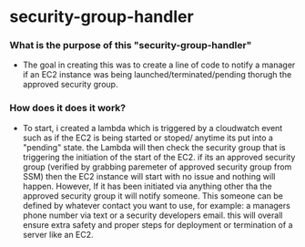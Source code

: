 # security-group-handler

### What is the purpose of this "security-group-handler"
- The goal in creating this was to create a line of code to notify a manager if an EC2 instance was being launched/terminated/pending thorugh the approved security group.

### How does it does it work?
- To start, i created a lambda which is triggered by a cloudwatch event such as if the EC2 is being started or stoped/ anytime its put into a "pending" state. the Lambda will then check the security group that is triggering the initiation of the start of the EC2. if its an approved security group (verified by grabbing paremeter of approved security group from SSM) then the EC2 instance will start with no issue and nothing will happen. However, If it has been initiated via anything other tha the approved security group it will notify someone. This someone can be defined by whatever contact you want to use, for example: a managers phone number via text or a security developers email. this will overall ensure extra safety and proper steps for deployment or termination of a server like an EC2.
